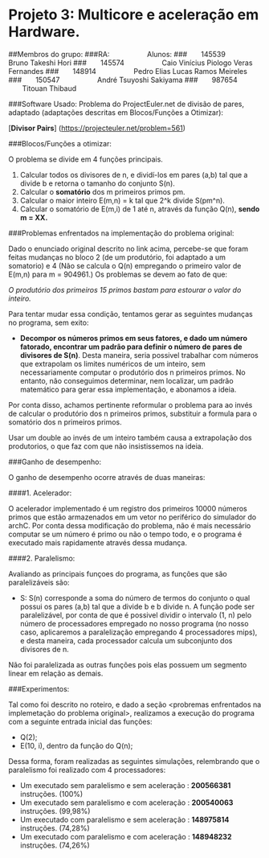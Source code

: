 # Projeto 3: Multicore e aceleração em Hardware.

##Membros do grupo:
###RA: &nbsp; &nbsp; &nbsp; &nbsp;&nbsp; &nbsp; &nbsp;&nbsp; &nbsp; &nbsp; Alunos:
###&nbsp;&nbsp;&nbsp;&nbsp;&nbsp;&nbsp;&nbsp;145539 &nbsp;&nbsp;&nbsp;&nbsp;&nbsp;&nbsp;&nbsp;&nbsp; &nbsp; &nbsp;&nbsp; &nbsp; &nbsp; Bruno Takeshi Hori
###&nbsp;&nbsp;&nbsp;&nbsp;&nbsp;&nbsp;&nbsp;145574 &nbsp;&nbsp;&nbsp;&nbsp;&nbsp;&nbsp;&nbsp;&nbsp; &nbsp; &nbsp;&nbsp; &nbsp; &nbsp; Caio Vinícius Piologo Veras Fernandes
###&nbsp;&nbsp;&nbsp;&nbsp;&nbsp;&nbsp;&nbsp;148914 &nbsp;&nbsp;&nbsp;&nbsp;&nbsp;&nbsp;&nbsp;&nbsp; &nbsp; &nbsp;&nbsp; &nbsp; &nbsp; Pedro Elias Lucas Ramos Meireles
###&nbsp;&nbsp;&nbsp;&nbsp;&nbsp;&nbsp;&nbsp;150547 &nbsp;&nbsp;&nbsp;&nbsp;&nbsp;&nbsp;&nbsp;&nbsp; &nbsp; &nbsp;&nbsp; &nbsp; &nbsp; André Tsuyoshi Sakiyama
###&nbsp;&nbsp;&nbsp;&nbsp;&nbsp;&nbsp;&nbsp;987654 &nbsp;&nbsp;&nbsp;&nbsp;&nbsp;&nbsp;&nbsp;&nbsp; &nbsp; &nbsp;&nbsp; &nbsp; &nbsp; Titouan Thibaud


###Software Usado: Problema do ProjectEuler.net de divisão de pares, adaptado (adaptações descritas em Blocos/Funções a Otimizar):

 [**Divisor Pairs**] (https://projecteuler.net/problem=561)

###Blocos/Funções a otimizar:

O problema se divide em 4 funções principais.

1. Calcular todos os divisores de n, e dividí-los em pares (a,b) tal que a divide b e retorna o tamanho do conjunto S(n).
2. Calcular o **somatório** dos m primeiros primos pm.
3. Calcular o maior inteiro E(m,n) = k tal que 2^k divide S(pm^n).
4. Calcular o somatório de E(m,i) de 1 até n, através da função Q(n), **sendo m = XX.**

###Problemas enfrentados na implementação do problema original:

Dado o enunciado original descrito no link acima, percebe-se que foram feitas mudanças no bloco 2 (de um produtório, foi adaptado a um somatorio)
e 4 (Não se calcula o Q(n) empregando o primeiro valor de E(m,n) para m = 904961.)
Os problemas se devem ao fato de que:

*O produtório dos primeiros 15 primos bastam para estourar o valor do inteiro.*

Para tentar mudar essa condição, tentamos gerar as seguintes mudanças no programa, sem exito:

* **Decompor os números primos em seus fatores, e dado um número fatorado, encontrar um padrão para definir
 o número de pares de divisores de S(n)**. Desta maneira, seria possivel trabalhar com números que extrapolam os limites numéricos de um 
 inteiro, sem necessariamente computar o produtório dos n primeiros primos. No entanto, não conseguimos determinar, nem localizar,
 um padrão matemático para gerar essa implementação, e abonamos a ideia.
 
 Por conta disso, achamos pertinente reformular o problema para ao invés de calcular o produtório dos n primeiros primos, substituir a 
 formula para o somatório dos n primeiros primos.
 
 Usar um double ao invés de um inteiro também causa a extrapolação dos produtorios, o que faz com que não insistissemos na ideia. 
 

###Ganho de desempenho:

O ganho de desempenho ocorre através de duas maneiras:

####1. Acelerador:

O acelerador implementado é um registro dos primeiros 10000 números primos que estão armazenados em um vetor no periférico do simulador 
do archC. Por conta dessa modificação do problema, não é mais necessário computar se um número é primo ou não o tempo todo, e o programa
é executado mais rapidamente através dessa mudança. 

####2. Paralelismo:

Avaliando as principais funçoes do programa, as funções que são paralelizáveis são:
* S: S(n) corresponde a soma do número de termos do conjunto o qual possui os pares (a,b) tal que a divide b e b divide n. A função pode ser paralelizável, por conta de que é possivel dividir o intervalo (1, n) pelo número de processadores empregado no nosso programa (no nosso caso, aplicaremos a paralelização empregando 4 processadores mips), e desta maneira, cada processador calcula um subconjunto dos divisores de n. 

Não foi paralelizada as outras funções pois elas possuem um segmento linear em relação as demais.

###Experimentos:

Tal como foi descrito no roteiro, e dado a seção <probremas enfrentados na implemetação do problema original>, realizamos 
a execução do programa com a seguinte entrada inicial das funções:
* Q(2);
* E(10, i), dentro da função do Q(n);
 
Dessa forma, foram realizadas as seguintes simulações, relembrando que o paralelismo foi realizado com 4 processadores:

- Um executado sem paralelismo e sem aceleração  : **200566381** instruções. (100%)
- Um executado sem paralelismo e com aceleração  : **200540063** instruções. (99,98%)
- Um executado com paralelismo e sem aceleração  : **148975814** instruções. (74,28%)
- Um executado com paralelismo e com aceleração  : **148948232** instruções. (74,26%)
